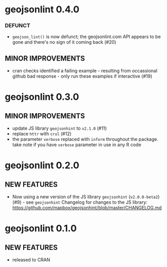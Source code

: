 geojsonlint 0.4.0
=================

### DEFUNCT

* `geojson_lint()` is now defunct; the geojsonlint.com API appears to be gone and there's no sign of it coming back (#20)

## MINOR IMPROVEMENTS

* cran checks identified a failing example - resulting from occassional github bad response - only run these examples if interactive (#19)


geojsonlint 0.3.0
=================

## MINOR IMPROVEMENTS

* update JS library `geojsonhint` to `v2.1.0` (#11)
* replace `httr` with `crul` (#12)
* the parameter `verbose` replaced with `inform` throughout the package. take note if you have `verbose` parameter in use in any R code


geojsonlint 0.2.0
=================

## NEW FEATURES

* Now using a new version of the JS library `geojsonhint` (`v2.0.0-beta2`)
(#9) - see `geojsonhint` Changelog for changes to the JS library:
<https://github.com/mapbox/geojsonhint/blob/master/CHANGELOG.md>


geojsonlint 0.1.0
=================

## NEW FEATURES

* released to CRAN
